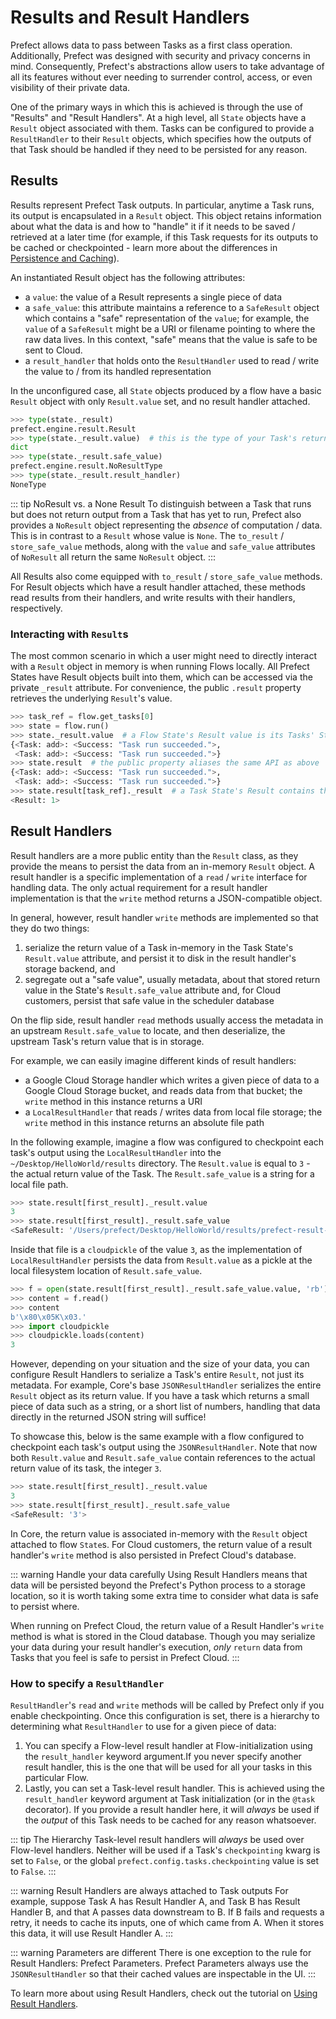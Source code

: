 # Results and Result Handlers

Prefect allows data to pass between Tasks as a first class operation. Additionally, Prefect was designed with security and privacy concerns
in mind. Consequently, Prefect's abstractions allow users to take advantage of all its features without ever needing to surrender control, access, or even visibility of their private data.

One of the primary ways in which this is achieved is through the use of "Results" and "Result Handlers".  At a high level, all `State` objects have a `Result` object associated with them. Tasks can be configured to provide a `ResultHandler` to their `Result` objects, which specifies how the outputs of that Task should be handled if they need to be persisted for any reason.

## Results

Results represent Prefect Task outputs. In particular, anytime a Task runs, its output
is encapsulated in a `Result` object. This object retains information about what the data is and how to "handle" it
if it needs to be saved / retrieved at a later time (for example, if this Task requests for its outputs to be cached or checkpointed - learn more about the differences in [Persistence and Caching](persistence.md)).

An instantiated Result object has the following attributes:

- a `value`: the value of a Result represents a single piece of data
- a `safe_value`: this attribute maintains a reference to a `SafeResult` object
  which contains a "safe" representation of the `value`; for example, the `value` of a `SafeResult`
  might be a URI or filename pointing to where the raw data lives. In this context, "safe" means
  that the value is safe to be sent to Cloud.
- a `result_handler` that holds onto the `ResultHandler` used to read /
  write the value to / from its handled representation
  
In the unconfigured case, all `State` objects produced by a flow have a basic `Result` object with only `Result.value` set, and no result handler attached.

```python
>>> type(state._result)
prefect.engine.result.Result
>>> type(state._result.value)  # this is the type of your Task's return value
dict
>>> type(state._result.safe_value)
prefect.engine.result.NoResultType
>>> type(state._result.result_handler)
NoneType
```

::: tip NoResult vs. a None Result
To distinguish between a Task that runs but does not return output from a Task that has yet to run, Prefect
also provides a `NoResult` object representing the _absence_ of computation / data. This is in contrast to a `Result`
whose value is `None`. The `to_result` / `store_safe_value` methods, along with the `value` and `safe_value` attributes of `NoResult` all return the same `NoResult` object.
:::

All Results also come equipped with `to_result` / `store_safe_value` methods. For Result objects which have a result handler attached, these methods read results from their handlers, and write results with their handlers, respectively.

### Interacting with `Result`s

The most common scenario in which a user might need to directly interact with a `Result` object in memory is when running Flows locally. All Prefect States have Result objects built into them, which can be accessed via the private `_result` attribute. For convenience, the public `.result` property retrieves the underlying `Result`'s value.

```python
>>> task_ref = flow.get_tasks[0]
>>> state = flow.run()
>>> state._result.value  # a Flow State's Result value is its Tasks' States
{<Task: add>: <Success: "Task run succeeded.">,
 <Task: add>: <Success: "Task run succeeded.">}
>>> state.result  # the public property aliases the same API as above
{<Task: add>: <Success: "Task run succeeded.">,
 <Task: add>: <Success: "Task run succeeded.">}
>>> state.result[task_ref]._result  # a Task State's Result contains the Task's return value
<Result: 1>
```

## Result Handlers

Result handlers are a more public entity than the `Result` class, as they provide the means to persist the data from an in-memory `Result` object. A result handler is a specific implementation of a `read` / `write` interface for handling data. The only actual requirement for a result handler implementation is that the `write` method returns a JSON-compatible object. 

In general, however, result handler `write` methods are implemented so that they do two things:
1. serialize the return value of a Task in-memory in the Task State's `Result.value` attribute, and persist it to disk in the result handler's storage backend, and
2. segregate out a "safe value", usually metadata, about that stored return value in the State's `Result.safe_value` attribute and, for Cloud customers, persist that safe value in the scheduler database

On the flip side, result handler `read` methods usually access the metadata in an upstream `Result.safe_value` to locate, and then deserialize, the upstream Task's return value that is in storage.

For example, we can easily imagine different kinds of result handlers:

- a Google Cloud Storage handler which writes a given piece of data to a Google Cloud Storage bucket, and reads data from that bucket; the `write` method in this instance returns a URI
- a `LocalResultHandler` that reads / writes data from local file storage; the `write` method in this instance returns an absolute file path

In the following example, imagine a flow was configured to checkpoint each task's output using the `LocalResultHandler` into the `~/Desktop/HelloWorld/results` directory. The `Result.value` is equal to `3` - the actual return value of the Task. The `Result.safe_value` is a string for a local file path.

```python
>>> state.result[first_result]._result.value
3
>>> state.result[first_result]._result.safe_value           
<SafeResult: '/Users/prefect/Desktop/HelloWorld/results/prefect-result-2020-02-23t18-38-40-381223-00-00'>
```

Inside that file is a `cloudpickle` of the value `3`, as the implementation of `LocalResultHandler` persists the data from `Result.value` as a pickle at the local filesystem location of `Result.safe_value`.
```python
>>> f = open(state.result[first_result]._result.safe_value.value, 'rb')
>>> content = f.read()     
>>> content                
b'\x80\x05K\x03.'
>>> import cloudpickle     
>>> cloudpickle.loads(content)                              
3
```

However, depending on your situation and the size of your data, you can configure Result Handlers to serialize a Task's entire `Result`, not just its metadata. For example, Core's base `JSONResultHandler` serializes the entire `Result` object as its return value. If you have a task which returns a small piece of data such as a string, or a short list of numbers, handling that data directly in the returned JSON string will suffice!

To showcase this, below is the same example with a flow configured to checkpoint each task's output using the `JSONResultHandler`. Note that now both `Result.value` and `Result.safe_value` contain references to the actual return value of its task, the integer `3`.

```python
>>> state.result[first_result]._result.value                 
3
>>> state.result[first_result]._result.safe_value            
<SafeResult: '3'>
```

In Core, the return value is associated in-memory with the `Result` object attached to flow `State`s. For Cloud customers, the return value of a result handler's `write` method is also persisted in Prefect Cloud's database.

::: warning Handle your data carefully
Using Result Handlers means that data will be persisted beyond the Prefect's Python process to a storage location, so it is worth taking some extra time to consider what data is safe to persist where.

When running on Prefect Cloud, the return value of a Result Handler's `write` method is what is stored in the Cloud database. Though you may serialize your data during your result handler's execution, *only* `return` data from Tasks that you feel is safe to persist in Prefect Cloud.
:::

### How to specify a `ResultHandler`

`ResultHandler`'s `read` and `write` methods will be called by Prefect only if you enable checkpointing. Once this configuration is set, there is a hierarchy to determining what `ResultHandler` to use for a given piece of data:

1. You can specify a Flow-level result handler at Flow-initialization using the `result_handler` keyword argument.If you never specify another result handler, this is the one that will be used for all your tasks in this particular Flow.
1. Lastly, you can set a Task-level result handler. This is achieved using the `result_handler` keyword argument at Task initialization (or in the `@task` decorator). If you provide a result handler here, it will _always_ be used if the _output_ of this Task needs to be cached for any reason whatsoever.

::: tip The Hierarchy
Task-level result handlers will _always_ be used over Flow-level handlers. Neither will be used if a Task's `checkpointing` kwarg is set to `False`, or the global `prefect.config.tasks.checkpointing` value is set to `False`.
:::

::: warning Result Handlers are always attached to Task outputs
For example, suppose Task A has Result Handler A, and Task B has Result Handler B, and that A passes data downstream to B. If B fails and requests a retry, it needs to cache its inputs, one of which came from A. When it stores this data, it will use Result Handler A.
:::

::: warning Parameters are different
There is one exception to the rule for Result Handlers: Prefect Parameters. Prefect Parameters always use the `JSONResultHandler` so that their cached values are inspectable in the UI.
:::

To learn more about using Result Handlers, check out the tutorial on [Using Result Handlers](../advanced_tutorials/using-result-handlers.html).